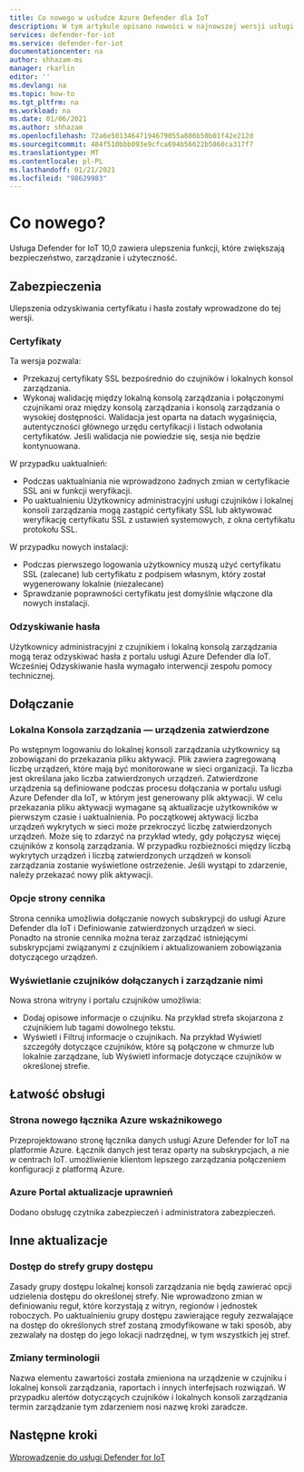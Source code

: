 ```yaml
---
title: Co nowego w usłudze Azure Defender dla IoT
description: W tym artykule opisano nowości w najnowszej wersji usługi Defender for IoT.
services: defender-for-iot
ms.service: defender-for-iot
documentationcenter: na
author: shhazam-ms
manager: rkarlin
editor: ''
ms.devlang: na
ms.topic: how-to
ms.tgt_pltfrm: na
ms.workload: na
ms.date: 01/06/2021
ms.author: shhazam
ms.openlocfilehash: 72a6e50134647194679055a886b50b01f42e212d
ms.sourcegitcommit: 484f510bbb093e9cfca694b56622b5860ca317f7
ms.translationtype: MT
ms.contentlocale: pl-PL
ms.lasthandoff: 01/21/2021
ms.locfileid: "98629983"
---
```

# <a name="whats-new"></a>Co nowego?

Usługa Defender for IoT 10,0 zawiera ulepszenia funkcji, które zwiększają bezpieczeństwo, zarządzanie i użyteczność.

## <a name="security"></a>Zabezpieczenia

Ulepszenia odzyskiwania certyfikatu i hasła zostały wprowadzone do tej wersji.

### <a name="certificates"></a>Certyfikaty
  
Ta wersja pozwala:

- Przekazuj certyfikaty SSL bezpośrednio do czujników i lokalnych konsol zarządzania.
- Wykonaj walidację między lokalną konsolą zarządzania i połączonymi czujnikami oraz między konsolą zarządzania i konsolą zarządzania o wysokiej dostępności. Walidacja jest oparta na datach wygaśnięcia, autentyczności głównego urzędu certyfikacji i listach odwołania certyfikatów.  Jeśli walidacja nie powiedzie się, sesja nie będzie kontynuowana.

W przypadku uaktualnień:

- Podczas uaktualniania nie wprowadzono żadnych zmian w certyfikacie SSL ani w funkcji weryfikacji.
- Po uaktualnieniu Użytkownicy administracyjni usługi czujników i lokalnej konsoli zarządzania mogą zastąpić certyfikaty SSL lub aktywować weryfikację certyfikatu SSL z ustawień systemowych, z okna certyfikatu protokołu SSL.  

W przypadku nowych instalacji:

- Podczas pierwszego logowania użytkownicy muszą użyć certyfikatu SSL (zalecane) lub certyfikatu z podpisem własnym, który został wygenerowany lokalnie (niezalecane)
- Sprawdzanie poprawności certyfikatu jest domyślnie włączone dla nowych instalacji.

### <a name="password-recovery"></a>Odzyskiwanie hasła
  
Użytkownicy administracyjni z czujnikiem i lokalną konsolą zarządzania mogą teraz odzyskiwać hasła z portalu usługi Azure Defender dla IoT. Wcześniej Odzyskiwanie hasła wymagało interwencji zespołu pomocy technicznej.

## <a name="onboarding"></a>Dołączanie

### <a name="on-premises-management-console---committed-devices"></a>Lokalna Konsola zarządzania — urządzenia zatwierdzone

Po wstępnym logowaniu do lokalnej konsoli zarządzania użytkownicy są zobowiązani do przekazania pliku aktywacji. Plik zawiera zagregowaną liczbę urządzeń, które mają być monitorowane w sieci organizacji. Ta liczba jest określana jako liczba zatwierdzonych urządzeń.
Zatwierdzone urządzenia są definiowane podczas procesu dołączania w portalu usługi Azure Defender dla IoT, w którym jest generowany plik aktywacji.
W celu przekazania pliku aktywacji wymagane są aktualizacje użytkowników w pierwszym czasie i uaktualnienia.
Po początkowej aktywacji liczba urządzeń wykrytych w sieci może przekroczyć liczbę zatwierdzonych urządzeń. Może się to zdarzyć na przykład wtedy, gdy połączysz więcej czujników z konsolą zarządzania. W przypadku rozbieżności między liczbą wykrytych urządzeń i liczbą zatwierdzonych urządzeń w konsoli zarządzania zostanie wyświetlone ostrzeżenie. Jeśli wystąpi to zdarzenie, należy przekazać nowy plik aktywacji.

### <a name="pricing-page-options"></a>Opcje strony cennika

Strona cennika umożliwia dołączanie nowych subskrypcji do usługi Azure Defender dla IoT i Definiowanie zatwierdzonych urządzeń w sieci.  
Ponadto na stronie cennika można teraz zarządzać istniejącymi subskrypcjami związanymi z czujnikiem i aktualizowaniem zobowiązania dotyczącego urządzeń.

### <a name="view-and-manage-onboarded-sensors"></a>Wyświetlanie czujników dołączanych i zarządzanie nimi

Nowa strona witryny i portalu czujników umożliwia:

- Dodaj opisowe informacje o czujniku. Na przykład strefa skojarzona z czujnikiem lub tagami dowolnego tekstu.
- Wyświetl i Filtruj informacje o czujnikach. Na przykład Wyświetl szczegóły dotyczące czujników, które są połączone w chmurze lub lokalnie zarządzane, lub Wyświetl informacje dotyczące czujników w określonej strefie.  

## <a name="usability"></a>Łatwość obsługi

### <a name="azure-sentinel-new-connector-page"></a>Strona nowego łącznika Azure wskaźnikowego

Przeprojektowano stronę łącznika danych usługi Azure Defender for IoT na platformie Azure. Łącznik danych jest teraz oparty na subskrypcjach, a nie w centrach IoT. umożliwienie klientom lepszego zarządzania połączeniem konfiguracji z platformą Azure.

### <a name="azure-portal-permission-updates"></a>Azure Portal aktualizacje uprawnień  

Dodano obsługę czytnika zabezpieczeń i administratora zabezpieczeń.

## <a name="other-updates"></a>Inne aktualizacje

### <a name="access-group---zone-permissions"></a>Dostęp do strefy grupy dostępu
  
Zasady grupy dostępu lokalnej konsoli zarządzania nie będą zawierać opcji udzielenia dostępu do określonej strefy. Nie wprowadzono zmian w definiowaniu reguł, które korzystają z witryn, regionów i jednostek roboczych.   Po uaktualnieniu grupy dostępu zawierające reguły zezwalające na dostęp do określonych stref zostaną zmodyfikowane w taki sposób, aby zezwalały na dostęp do jego lokacji nadrzędnej, w tym wszystkich jej stref.

### <a name="terminology-changes"></a>Zmiany terminologii

Nazwa elementu zawartości została zmieniona na urządzenie w czujniku i lokalnej konsoli zarządzania, raportach i innych interfejsach rozwiązań.
W przypadku alertów dotyczących czujników i lokalnych konsoli zarządzania termin zarządzanie tym zdarzeniem nosi nazwę kroki zaradcze.

## <a name="next-steps"></a>Następne kroki

[Wprowadzenie do usługi Defender for IoT](getting-started.md)
